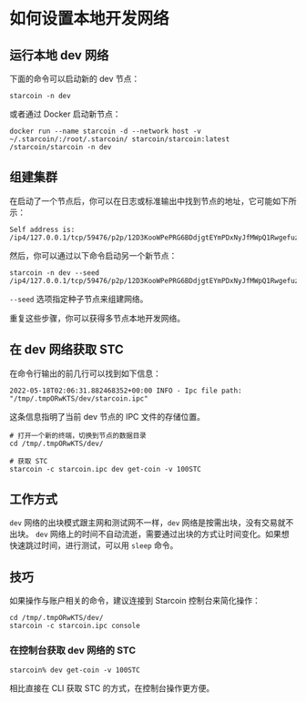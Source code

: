 # 如何设置本地开发网络

## 运行本地 dev 网络

下面的命令可以启动新的 dev 节点：

```shell
starcoin -n dev
```

或者通过 Docker 启动新节点：

```shell
docker run --name starcoin -d --network host -v ~/.starcoin/:/root/.starcoin/ starcoin/starcoin:latest /starcoin/starcoin -n dev
```

## 组建集群

在启动了一个节点后，你可以在日志或标准输出中找到节点的地址，它可能如下所示：

```shell
Self address is: /ip4/127.0.0.1/tcp/59476/p2p/12D3KooWPePRG6BDdjgtEYmPDxNyJfMWpQ1Rwgefuz9eqksLfxJb
```

然后，你可以通过以下命令启动另一个新节点：

```shell
starcoin -n dev --seed /ip4/127.0.0.1/tcp/59476/p2p/12D3KooWPePRG6BDdjgtEYmPDxNyJfMWpQ1Rwgefuz9eqksLfxJb
```

`--seed` 选项指定种子节点来组建网络。

重复这些步骤，你可以获得多节点本地开发网络。

## 在 dev 网络获取 STC

在命令行输出的前几行可以找到如下信息：

```shell
2022-05-18T02:06:31.882468352+00:00 INFO - Ipc file path: "/tmp/.tmpORwKTS/dev/starcoin.ipc"
```

这条信息指明了当前 dev 节点的 IPC 文件的存储位置。

```shell
# 打开一个新的终端，切换到节点的数据目录
cd /tmp/.tmpORwKTS/dev/

# 获取 STC
starcoin -c starcoin.ipc dev get-coin -v 100STC
```

## 工作方式

`dev` 网络的出块模式跟主网和测试网不一样，`dev` 网络是按需出块，没有交易就不出块。
`dev` 网络上的时间不自动流逝，需要通过出块的方式让时间变化。如果想快速跳过时间，进行测试，可以用 `sleep` 命令。

## 技巧

如果操作与账户相关的命令，建议连接到 Starcoin 控制台来简化操作：

```shell
cd /tmp/.tmpORwKTS/dev/
starcoin -c starcoin.ipc console
```

### 在控制台获取 dev 网络的 STC

```shell
starcoin% dev get-coin -v 100STC
```

相比直接在 CLI 获取 STC 的方式，在控制台操作更方便。

